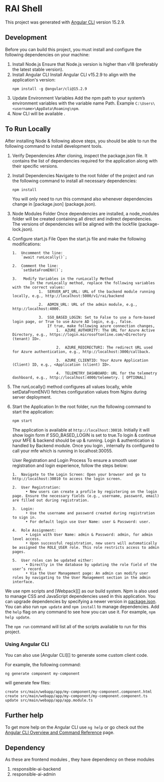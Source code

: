 # RAI Shell

This project was generated with [Angular CLI](https://github.com/angular/angular-cli) version 15.2.9.

## Development

Before you can build this project, you must install and configure the following dependencies on your machine:

1.	Install Node.js
    Ensure that Node.js version is higher than v18 (preferably the latest stable version).
2.	Install Angular CLI
    Install Angular CLI v15.2.9 to align with the application's version:
    ```
    npm install -g @angular/cli@15.2.9
    ```
3.	Update Environment Variables
    Add the npm path to your system’s environment variables with the variable name Path.
    Example 
    `C:\Users\<username>\AppData\Roaming\npm`.
4. Now CLI will be available .

## To Run Locally

After installing Node & following above steps, you should be able to run the following command to install development tools.
1. 	Verify Dependencies
        After cloning, inspect the package.json file. It contains the list of dependencies required for the application along with their specific versions.

2.	Install Dependencies
        Navigate to the root folder of the project and run the following command to install all necessary dependencies:
  	```
  	npm install
    ```

    You will only need to run this command  also whenever dependencies change in [package.json] (package.json).

4.	Node Modules Folder
        Once dependencies are installed, a node_modules folder will be created containing all direct and indirect dependencies. The versions of dependencies will be aligned with the lockfile (package-lock.json).

5.	Configure start.js File
    Open the start.js file and make the following modifications:
  	
        1.	Uncomment the line:
            `await runLocally()`;

        2.	Comment the line:
            `setDataFromENV()`;

        3.	 Modify Variables in the runLocally Method
                In the runLocally method, replace the following variables with the correct values:
                    1.	SERVER_API_URL: URL of the backend module running locally, e.g., http://localhost:5000/v1/rai/backend

                    2.	ADMIN_URL: URL of the admin module, e.g., http://localhost:4000.

                    3.	SSO_BASED_LOGIN: Set to False to use a form-based login page, or True to use Azure AD login, e.g., false.
                        If true, make following azure connection changes,
                            1.	AZURE_AUTHORITY: The URL for Azure Active Directory, e.g., https://login.microsoftonline.com/<Directory (tenant) ID>.

                            2.	AZURE_REDIRECTURI: The redirect URL used for Azure authentication, e.g., http://localhost:3000/callback.

                            3.	AZURE_CLIENTID: Your Azure Application (Client) ID, e.g., <Application (client) ID>.

                            4.	TELEMETRY_DASHBOARD: URL for the telemetry dashboard, e.g., http://localhost:4000/telemetry. [ OPTIONAL]


6.	The runLocally() method configures all values locally, while setDataFromENV()
     fetches configuration values from Nginx during server deployment.

7.	Start the Application
        In the root folder, run the following command to start the application:
    ```
  	npm start
    ```
       The application is available at `http://localhost:30010`. Initially it will show login form if SSO_BASED_LOGIN is set to true.To login & continue your MFE & backend should be up & running.
       Login & authentication is handled by Backend module.
       Once you login , internally its configured to call your mfe which is running in localhost:30055.
    
    User Registration and Login Process
        To ensure a smooth user registration and login experience, follow the steps below:

        1.	Navigate to the Login Screen: Open your browser and go to http://localhost:30010 to access the login screen.
  	
        2.	User Registration:
              •	New users can create a profile by registering on the login page. Ensure the necessary fields (e.g., username, password, email) are filled out during registration.
  	
        3.  Login:
              •	Use the username and password created during registration to sign in.
              •	For default login use User Name: user & Password: user.
  	
        4.	Role Assignment:
              •	Login with User Name: admin & Password: admin, for admin level access.
              •	Upon successful registration, new users will automatically be assigned the ROLE_USER role. This role restricts access to admin pages.
  	
        5.	User roles can be updated either:
              •	Directly in the database by updating the role field of the user’s record.
              •	Via the User Management page: An admin can modify user roles by navigating to the User Management section in the admin interface.


We use npm scripts and [Webpack][] as our build system.
Npm is also used to manage CSS and JavaScript dependencies used in this application. You can upgrade dependencies by
specifying a newer version in [package.json](package.json). You can also run `npm update` and `npm install` to manage dependencies.
Add the `help` flag on any command to see how you can use it. For example, `npm help update`.

The `npm run` command will list all of the scripts available to run for this project.



### Using Angular CLI

You can also use [Angular CLI][] to generate some custom client code.

For example, the following command:

```
ng generate component my-component
```

will generate few files:

```
create src/main/webapp/app/my-component/my-component.component.html
create src/main/webapp/app/my-component/my-component.component.ts
update src/main/webapp/app/app.module.ts
```

## Further help

To get more help on the Angular CLI use `ng help` or go check out the [Angular CLI Overview and Command Reference](https://angular.io/cli) page.


## Dependency
 As these are frontend modules , they have dependency on these modules
1. responsible-ai-backend
2.	responsible-ai-admin
